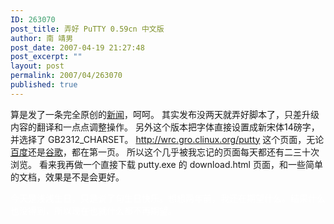 ```yaml
---
ID: 263070
post_title: 弄好 PuTTY 0.59cn 中文版
author: 南 靖男
post_date: 2007-04-19 21:27:48
post_excerpt: ""
layout: post
permalink: 2007/04/263070
published: true
---
```

算是发了一条完全原创的<a href="http://www.implight.net/new/opensource/20070419/putty_0.59cn">新闻</a>，呵呵。
其实发布没两天就弄好脚本了，只差升级内容的翻译和一点点调整操作。
另外这个版本把字体直接设置成新宋体14磅字，并选择了 GB2312_CHARSET。
<a href="http://wrc.gro.clinux.org/putty">http://wrc.gro.clinux.org/putty</a> 这个页面，无论<a href="http://www.baidu.com/s?wd=putty&amp;cl=3">百度</a>还是<a href="http://www.google.cn/search?complete=1&amp;hl=zh-CN&amp;q=putty">谷歌</a>，都在第一页。
所以这个几乎被我忘记的页面每天都还有二三十次浏览。
看来我再做一个直接下载 putty.exe 的 download.html 页面，和一些简单的文档，效果是不是会更好。

<font color="#ffffff"> 今天是浅浅生日，只是说了句生日快乐。想想两年前，我还在期望什么。结果什么也没得到，所以现在也就什么都不再期望。</font>
